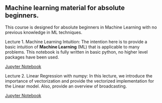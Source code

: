 ## Machine learning material for absolute beginners.
This course is designed for absolute beginners in Machine Learning with no previous knowledge
in ML techniques. 

Lecture 1. Machine Learning Intuition:
The intention here is to provide a basic intuition of **Machine Learning** (ML) that is applicable to many problems. This notebook is fully written in basic python, no higher level packages have been used. 

[Jupyter Notebook](01%20Machine%20Learning%20Intuition.ipynb)

Lecture 2. Linear Regression with numpy:
In this lecture, we introduce the importance of vectorization and provide the vectorized implementation
for the Linear model. Also, provide an overview of broadcasting.

[Jupyter Notebook](02%20Linear%20Regression%20-%20Vectorized.ipynb)